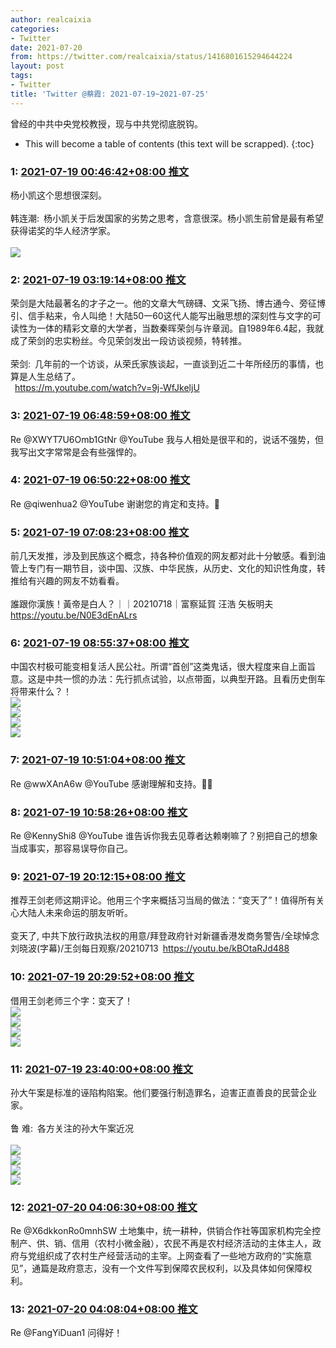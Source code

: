 ```yaml
---
author: realcaixia
categories:
- Twitter
date: 2021-07-20
from: https://twitter.com/realcaixia/status/1416801615294644224
layout: post
tags:
- Twitter
title: 'Twitter @蔡霞: 2021-07-19~2021-07-25'
---
```


曾经的中共中央党校教授，现与中共党彻底脱钩。 

* This will become a table of contents (this text will be scrapped).
{:toc}

### 1: [2021-07-19 00:46:42+08:00 推文](https://twitter.com/realcaixia/status/1416801615294644224)

杨小凯这个思想很深刻。<br><br>韩连潮: 杨小凯关于后发国家的劣势之思考，含意很深。杨小凯生前曾是最有希望获得诺奖的华人经济学家。<br><br><img style src="https://pbs.twimg.com/media/E6jKUTtXoAISpz1?format=jpg&name=orig" referrerpolicy="no-referrer">

### 2: [2021-07-19 03:19:14+08:00 推文](https://twitter.com/realcaixia/status/1416840000730247174)

荣剑是大陆最著名的才子之一。他的文章大气磅礴、文采飞扬、博古通今、旁征博引、信手粘来，令人叫绝！大陆50一60这代人能写出融思想的深刻性与文字的可读性为一体的精彩文章的大学者，当数秦晖荣剑与许章润。自1989年6.4起，我就成了荣剑的忠实粉丝。今见荣剑发出一段访谈视频，特转推。<br><br>荣剑: 几年前的一个访谈，从荣氏家族谈起，一直谈到近二十年所经历的事情，也算是人生总结了。<br> <a href="https://m.youtube.com/watch?v=9j-WfJkeljU" target="_blank" rel="noopener noreferrer">https://m.youtube.com/watch?v=9j-WfJkeljU</a>

### 3: [2021-07-19 06:48:59+08:00 推文](https://twitter.com/realcaixia/status/1416892785903509508)

Re @XWYT7U6Omb1GtNr @YouTube 我与人相处是很平和的，说话不强势，但我写出文字常常是会有些强悍的。

### 4: [2021-07-19 06:50:22+08:00 推文](https://twitter.com/realcaixia/status/1416893134072651776)

Re @qiwenhua2 @YouTube 谢谢您的肯定和支持。🤝

### 5: [2021-07-19 07:08:23+08:00 推文](https://twitter.com/realcaixia/status/1416897668622729219)

前几天发推，涉及到民族这个概念，持各种价值观的网友都对此十分敏感。看到油管上专门有一期节目，谈中国、汉族、中华民族，从历史、文化的知识性角度，转推给有兴趣的网友不妨看看。<br><br>誰跟你漢族！黃帝是白人？｜｜20210718｜富察延賀 汪浩 矢板明夫 <a href="https://youtu.be/N0E3dEnALrs" target="_blank" rel="noopener noreferrer">https://youtu.be/N0E3dEnALrs</a>

### 6: [2021-07-19 08:55:37+08:00 推文](https://twitter.com/realcaixia/status/1416924652514025476)

中国农村极可能变相复活人民公社。所谓“首创”这类鬼话，很大程度来自上面旨意。这是中共一惯的办法：先行抓点试验，以点带面，以典型开路。且看历史倒车将带来什么？！<br><img style src="https://pbs.twimg.com/media/E6ntcf5XMAU9hz6?format=jpg&name=orig" referrerpolicy="no-referrer"><br><img style src="https://pbs.twimg.com/media/E6ntcyVXEAEswSl?format=jpg&name=orig" referrerpolicy="no-referrer"><br><img style src="https://pbs.twimg.com/media/E6ntdD3WQAAxZXa?format=jpg&name=orig" referrerpolicy="no-referrer"><br><img style src="https://pbs.twimg.com/media/E6ntdYqWYAAS1vn?format=jpg&name=orig" referrerpolicy="no-referrer">

### 7: [2021-07-19 10:51:04+08:00 推文](https://twitter.com/realcaixia/status/1416953709909663747)

Re @wwXAnA6w @YouTube 感谢理解和支持。🤝🌹

### 8: [2021-07-19 10:58:26+08:00 推文](https://twitter.com/realcaixia/status/1416955561350946821)

Re @KennyShi8 @YouTube 谁告诉你我去见尊者达赖喇嘛了？别把自己的想象当成事实，那容易误导你自己。

### 9: [2021-07-19 20:12:15+08:00 推文](https://twitter.com/realcaixia/status/1417094936936304641)

推荐王剑老师这期评论。他用三个字来概括习当局的做法：“变天了”！值得所有关心大陆人未来命运的朋友听听。<br><br>变天了, 中共下放行政执法权的用意/拜登政府针对新疆香港发商务警告/全球悼念刘晓波(字幕)/王剑每日观察/20210713 <a href="https://youtu.be/kBOtaRJd488" target="_blank" rel="noopener noreferrer">https://youtu.be/kBOtaRJd488</a>

### 10: [2021-07-19 20:29:52+08:00 推文](https://twitter.com/realcaixia/status/1417099367161417734)

借用王剑老师三个字：变天了！<br><img style src="https://pbs.twimg.com/media/E6qMWZ5WYAEbff3?format=jpg&name=orig" referrerpolicy="no-referrer"><br><img style src="https://pbs.twimg.com/media/E6qMWnnXEAcrvbh?format=jpg&name=orig" referrerpolicy="no-referrer"><br><img style src="https://pbs.twimg.com/media/E6qMW3NWEAEtG6r?format=jpg&name=orig" referrerpolicy="no-referrer"><br><img style src="https://pbs.twimg.com/media/E6qMXL8XsAYvkq_?format=jpg&name=orig" referrerpolicy="no-referrer">

### 11: [2021-07-19 23:40:00+08:00 推文](https://twitter.com/realcaixia/status/1417147217740275715)

孙大午案是标准的诬陷构陷案。他们要强行制造罪名，迫害正直善良的民营企业家。<br><br>鲁  难: 各方关注的孙大午案近况<br><br><img style src="https://pbs.twimg.com/media/E6q1BEGWUAcSNFU?format=jpg&name=orig" referrerpolicy="no-referrer"><br><img style src="https://pbs.twimg.com/media/E6q1BFGWYAM_cDa?format=jpg&name=orig" referrerpolicy="no-referrer"><br><img style src="https://pbs.twimg.com/media/E6q1BJBXMAI1TIq?format=jpg&name=orig" referrerpolicy="no-referrer"><br><img style src="https://pbs.twimg.com/media/E6q1BI_XsAsPRjL?format=jpg&name=orig" referrerpolicy="no-referrer">

### 12: [2021-07-20 04:06:30+08:00 推文](https://twitter.com/realcaixia/status/1417214283738460161)

Re @X6dkkonRo0mnhSW 土地集中，统一耕种，供销合作社等国家机构完全控制产、供、销、信用（农村小微金融），农民不再是农村经济活动的主体主人，政府与党组织成了农村生产经营活动的主宰。上网查看了一些地方政府的“实施意见”，通篇是政府意志，没有一个文件写到保障农民权利，以及具体如何保障权利。

### 13: [2021-07-20 04:08:04+08:00 推文](https://twitter.com/realcaixia/status/1417214680016240640)

Re @FangYiDuan1 问得好！

